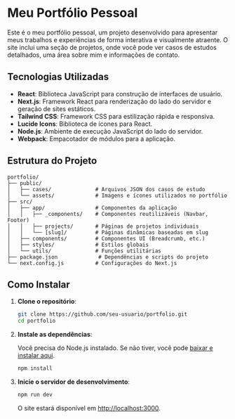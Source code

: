 # Meu Portfólio Pessoal

Este é o meu portfólio pessoal, um projeto desenvolvido para apresentar meus trabalhos e experiências de forma interativa e visualmente atraente. O site inclui uma seção de projetos, onde você pode ver casos de estudos detalhados, uma área sobre mim e informações de contato.

## Tecnologias Utilizadas

- **React**: Biblioteca JavaScript para construção de interfaces de usuário.
- **Next.js**: Framework React para renderização do lado do servidor e geração de sites estáticos.
- **Tailwind CSS**: Framework CSS para estilização rápida e responsiva.
- **Lucide Icons**: Biblioteca de ícones para React.
- **Node.js**: Ambiente de execução JavaScript do lado do servidor.
- **Webpack**: Empacotador de módulos para a aplicação.

## Estrutura do Projeto

```
portfolio/
├── public/
│   ├── cases/              # Arquivos JSON dos casos de estudo
│   └── assets/             # Imagens e ícones utilizados no portfólio
├── src/
│   ├── app/                # Componentes da aplicação
│   │   ├── _components/    # Componentes reutilizáveis (Navbar, Footer)
│   │   ├── projects/       # Páginas de projetos individuais
│   │   └── [slug]/         # Páginas dinâmicas baseadas em slug
│   ├── components/         # Componentes UI (Breadcrumb, etc.)
│   ├── styles/             # Estilos globais
│   └── utils/              # Funções utilitárias
├── package.json             # Dependências e scripts do projeto
└── next.config.js          # Configurações do Next.js
```

## Como Instalar

1. **Clone o repositório**:

   ```bash
   git clone https://github.com/seu-usuario/portfolio.git
   cd portfolio
   ```

2. **Instale as dependências**:

   Você precisa do Node.js instalado. Se não tiver, você pode [baixar e instalar aqui](https://nodejs.org/).

   ```bash
   npm install
   ```

3. **Inicie o servidor de desenvolvimento**:

   ```bash
   npm run dev
   ```

   O site estará disponível em [http://localhost:3000](http://localhost:3000).


